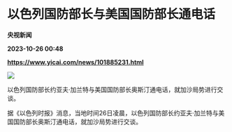 # 以色列国防部长与美国国防部长通电话
**央视新闻**

**2023-10-26 00:48**

**https://www.yicai.com/news/101885231.html**

![](https://imgcdn.yicai.com/uppics/slides/2023/10/45a187f7db3a3f4a6d5cd1f57156e327.jpg)

以色列国防部长约亚夫·加兰特与美国国防部长奥斯汀通电话，就加沙局势进行交谈。

据《以色列时报》消息，当地时间26日凌晨，以色列国防部长约亚夫·加兰特与美国国防部长奥斯汀通电话，就加沙局势进行交谈。